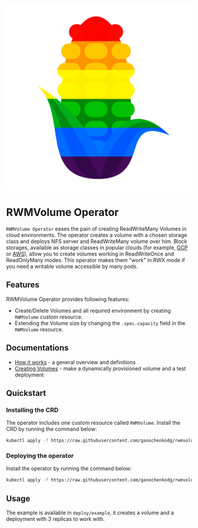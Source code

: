 ![rwmv_logo](resources/logo.png)

# RWMVolume Operator

`RWMVolume Operator` eases the pain of creating ReadWriteMany Volumes in cloud environments. 
The operator creates a volume with a chosen storage class and deploys NFS server and ReadWriteMany volume over him. 
Block storages, available as storage classes in popular clouds (for example, 
[GCP](https://cloud.google.com/kubernetes-engine/docs/how-to/persistent-volumes/gce-pd-csi-driver#create_a_storageclass) or 
[AWS](https://docs.aws.amazon.com/eks/latest/userguide/storage-classes.html)), allow you to create volumes working in ReadWriteOnce and ReadOnlyMany modes. 
This operator makes them "work" in RWX mode if you need a writable volume accessible by many pods.

## Features

RWMVolume Operator provides following features:

* Create/Delete Volumes and all required environment by creating `RWMVolume` custom resource.
* Extending the Volume size by changing the `.spec.capacity` field in the `RWMVolume` resource.

## Documentations

* [How it works](docs/howitworks.md) - a general overview and definitions
* [Creating Volumes](docs/creatingvolumes.md) - make a dynamically provisioned volume and a test deployment

## Quickstart

### Installing the CRD

The operator includes one custom resource called `RWMVolume`. Install the CRD by running the command below:

```bash
kubectl apply -f https://raw.githubusercontent.com/ganochenkodg/rwmvolume-operator/master/deploy/crds/crd-rwmvolume.yaml
```

### Deploying the operator

Install the operator by running the command below:

```bash
kubectl apply -f https://raw.githubusercontent.com/ganochenkodg/rwmvolume-operator/master/deploy/operator.yaml
```

## Usage

The example is available in `deploy/example`, it creates a volume and a deployment with 3 replicas to work with.

